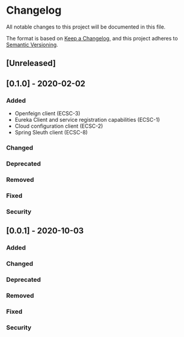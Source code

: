 # Changelog
All notable changes to this project will be documented in this file.

The format is based on [Keep a Changelog](https://keepachangelog.com/en/1.0.0/),
and this project adheres to [Semantic Versioning](https://semver.org/spec/v2.0.0.html).

## [Unreleased]

## [0.1.0] - 2020-02-02
### Added
* Openfeign client (ECSC-3)
* Eureka Client and service registration capabilities (ECSC-1)
* Cloud configuration client (ECSC-2)
* Spring Sleuth client (ECSC-8)
### Changed
### Deprecated
### Removed
### Fixed
### Security

## [0.0.1] - 2020-10-03
### Added
### Changed
### Deprecated
### Removed
### Fixed
### Security
